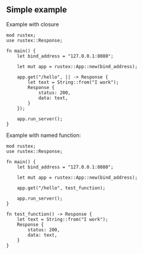 ## Simple example

Example with closure



    mod rustex;
    use rustex::Response;

    fn main() {
        let bind_address = "127.0.0.1:8080";

        let mut app = rustex::App::new(bind_address);

        app.get("/hello", || -> Response {
            let text = String::from("I work");
            Response {
                status: 200,
                data: text,
            }
        });

        app.run_server();
    }



Example with named function:



    mod rustex;
    use rustex::Response;

    fn main() {
        let bind_address = "127.0.0.1:8080";

        let mut app = rustex::App::new(bind_address);

        app.get("/hello", test_function);

        app.run_server();
    }

    fn test_function() -> Response {
        let text = String::from("I work");
        Response {
            status: 200,
            data: text,
        }
    }

